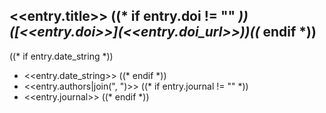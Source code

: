 ## <<entry.title>> ((* if entry.doi != "" *))([<<entry.doi>>](<<entry.doi_url>>))((* endif *))

((* if entry.date_string *))
- <<entry.date_string>>
((* endif *))
- <<entry.authors|join(", ")>>
((* if entry.journal != "" *))
- <<entry.journal>>
((* endif *))
